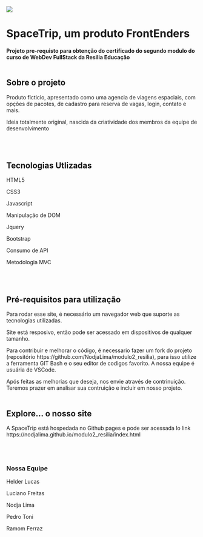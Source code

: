 <img src="img/carousel_img1.jpg">

<h1>SpaceTrip, um produto FrontEnders</h1>
<h4>Projeto pre-requisto para obtenção do certificado do segundo modulo do curso de WebDev FullStack da Resilia Educação
<br>
<br>

<h2>Sobre o projeto</h2>

<p>Produto ficticio, apresentado como uma agencia de viagens espaciais, com opções de pacotes, de cadastro para reserva de vagas, login, contato e mais.</p>
<p>Ideia totalmente original, nascida da criatividade dos membros da equipe de desenvolvimento</p>

<br>
<br>

<h2>Tecnologias Utlizadas</h2>

<p>HTML5</p>
<p>CSS3</p>
<p>Javascript</p>
<p>Manipulação de DOM</p>
<p>Jquery</p>
<p>Bootstrap</p>
<p>Consumo de API</p>
<p>Metodologia MVC</p>

<br>
<br>

<h2>Pré-requisitos para utilização</h2>

<p>Para rodar esse site, é necessário um navegador web que suporte as tecnologias utilizadas.</p>

<p>Site está resposivo, então pode ser acessado em dispositivos de qualquer tamanho.</p>

<p>Para contribuir e melhorar o código, é necessario fazer um fork do projeto (repositório https://github.com/NodjaLima/modulo2_resilia), para isso utilize a ferramenta GIT Bash e o seu editor de codigos favorito. A nossa equipe é usuária de VSCode.</p>

<p>Após feitas as melhorias que deseja, nos envie através de contrinuição. Teremos prazer em analisar sua contruição e incluir em nosso projeto.

<br>
<br>

<h2>Explore... o nosso site</h2>

<p>A SpaceTrip está hospedada no Github pages e pode ser acessada lo link https://nodjalima.github.io/modulo2_resilia/index.html </p>

<br>
<br>

<h3>Nossa Equipe</h3>

<p>Helder Lucas</p>
<p>Luciano Freitas</p>
<p>Nodja Lima</p>
<p>Pedro Toni</p>
<p>Ramom Ferraz</p>


